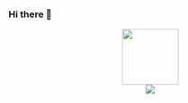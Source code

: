 ### Hi there 👋

<!--
**iGrokandGrow/IGrokandGrow** is a ✨ _special_ ✨ repository because its `README.md` (this file) appears on your GitHub profile.

Here are some ideas to get you started:

- 🔭 I’m currently working on ...
- 🌱 I’m currently learning ...
- 👯 I’m looking to collaborate on ...
- 🤔 I’m looking for help with ...
- 💬 Ask me about ...
- 📫 How to reach me: ...
- 😄 Pronouns: ...
- ⚡ Fun fact: ...
-->
<div id = "header" align = "center">
  <img src = "https://media.giphy.com/media/JWuBH9rCO2uZuHBFpm/giphy.gif" width = "100" />
 </>
<div id = "badges">
  <a href = <"https://www.linkedin.com/in/antoinettejaycox/">
   <img src = "https://img.shields.io/badge/LinkedIn-blue?logo=linkedin&logoColor=white&style=for-the-badge">
   </a>
</div>
